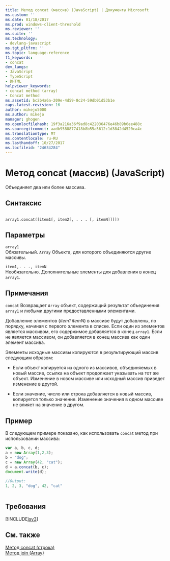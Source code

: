 ```yaml
---
title: Метод concat (массив) (JavaScript) | Документы Microsoft
ms.custom: ''
ms.date: 01/18/2017
ms.prod: windows-client-threshold
ms.reviewer: ''
ms.suite: ''
ms.technology:
- devlang-javascript
ms.tgt_pltfrm: ''
ms.topic: language-reference
f1_keywords:
- concat
dev_langs:
- JavaScript
- TypeScript
- DHTML
helpviewer_keywords:
- concat method (array)
- Concat method
ms.assetid: bc2b4a6a-209e-4d59-8c24-59db01d53b1e
caps.latest.revision: 16
author: mikejo5000
ms.author: mikejo
manager: ghogen
ms.openlocfilehash: 19f3a216a36f9ad8c422036476e46b89b6ee488c
ms.sourcegitcommit: aadb9588877418b8b55a5612c1d3842d4520ca4c
ms.translationtype: MT
ms.contentlocale: ru-RU
ms.lasthandoff: 10/27/2017
ms.locfileid: "24634284"
---
```

# <a name="concat-method-array-javascript"></a>Метод concat (массив) (JavaScript)
Объединяет два или более массива.  
  
## <a name="syntax"></a>Синтаксис  
  
```  
  
array1.concat([item1[, item2[, . . . [, itemN]]]])   
```  
  
## <a name="parameters"></a>Параметры  
 `array1`  
 Обязательный. `Array` Объекта, для которого объединяются другие массивы.  
  
 `item1,. . ., itemN`  
 Необязательно. Дополнительные элементы для добавления в конец `array1`.  
  
## <a name="remarks"></a>Примечания  
 `concat` Возвращает `Array` объект, содержащий результат объединения `array1` и любыми другими предоставленными элементами.  
  
 Добавление элементов (*item1 itemN*) в массиве будут добавлены, по порядку, начиная с первого элемента в списке. Если один из элементов является массивом, его содержимое добавляется в конец `array1`. Если не является массивом, он добавляется в конец массива как один элемент массива.  
  
 Элементы исходные массивы копируются в результирующий массив следующим образом:  
  
-   Если объект копируется из одного из массивов, объединяемых в новый массив, ссылка на объект продолжает указывать на тот же объект. Изменение в новом массиве или исходный массив приведет изменение в другой.  
  
-   Если значение, число или строка добавляется в новый массив, копируется только значение. Изменение значения в одном массиве не влияет на значение в другом.  
  
## <a name="example"></a>Пример  
 В следующем примере показано, как использовать `concat` метод при использовании массива:  
  
```JavaScript  
var a, b, c, d;  
a = new Array(1,2,3);  
b = "dog";  
c = new Array(42, "cat");  
d = a.concat(b, c);  
document.write(d);  
  
//Output:   
1, 2, 3, "dog", 42, "cat"  
  
```  
  
## <a name="requirements"></a>Требования  
 [!INCLUDE[jsv3](../../javascript/reference/includes/jsv3-md.md)]  
  
## <a name="see-also"></a>См. также  
 [Метод concat (строка)](../../javascript/reference/concat-method-string-javascript.md)   
 [Метод join (Array)](../../javascript/reference/join-method-array-javascript.md)